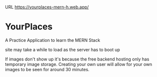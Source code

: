 ﻿URL
https://yourplaces-mern-h.web.app/

# YourPlaces
A Practice Application to learn the MERN Stack

site may take a while to load as the server has to boot up

If images don't show up it's because the free backend hosting only has temporary image storage.
Creating your own user will allow for your own images to be seen for around 30 minutes.
